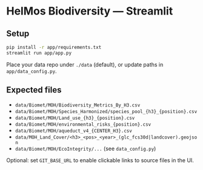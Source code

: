 # HelMos Biodiversity — Streamlit

## Setup
```bash
pip install -r app/requirements.txt
streamlit run app/app.py
```

Place your data repo under `./data` (default), or update paths in `app/data_config.py`.

## Expected files
- `data/Biomet/MOH/Biodiversity_Metrics_By_H3.csv`
- `data/Biomet/MOH/Species_Harmonized/species_pool_{h3}_{position}.csv`
- `data/Biomet/MOH/Land_use_{h3}_{position}.csv`
- `data/Biomet/MOH/environmental_risks_{position}.csv`
- `data/Biomet/MOH/aqueduct_v4_{CENTER_H3}.csv`
- `data/MOH_Land_Cover/<h3>_<pos>_<year>_(glc_fcs30d|landcover).geojson`
- `data/Biomet/MOH/EcoIntegrity/...` (see `data_config.py`)

Optional: set `GIT_BASE_URL` to enable clickable links to source files in the UI.
